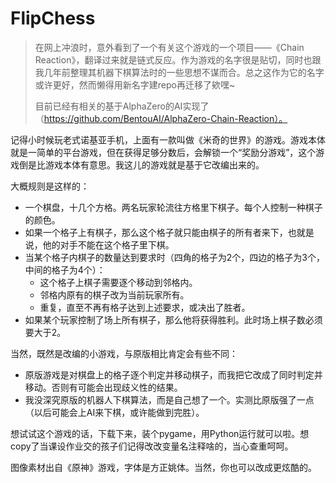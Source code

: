 # FlipChess

> 在网上冲浪时，意外看到了一个有关这个游戏的一个项目——《Chain Reaction》，翻译过来就是链式反应。作为游戏的名字很是贴切，同时也跟我几年前整理其机器下棋算法时的一些思想不谋而合。总之这作为它的名字或许更好，然而懒得用新名字建repo再迁移了欸嘿~
>
> 目前已经有相关的基于AlphaZero的AI实现了（https://github.com/BentouAI/AlphaZero-Chain-Reaction）。

记得小时候玩老式诺基亚手机，上面有一款叫做《米奇的世界》的游戏。游戏本体就是一简单的平台游戏，但在获得足够分数后，会解锁一个“奖励分游戏”，这个游戏倒是比游戏本体有意思。我这儿的游戏就是基于它改编出来的。

大概规则是这样的：

- 一个棋盘，十几个方格。两名玩家轮流往方格里下棋子。每个人控制一种棋子的颜色。
- 如果一个格子上有棋子，那么这个格子就只能由棋子的所有者来下，也就是说，他的对手不能在这个格子里下棋。
- 当某个格子内棋子的数量达到要求时（四角的格子为2个，四边的格子为3个，中间的格子为4个）：
  - 这个格子上棋子需要逐个移动到邻格内。
  - 邻格内原有的棋子改为当前玩家所有。
  - 重复，直至不再有格子达到上述要求，或决出了胜者。
- 如果某个玩家控制了场上所有棋子，那么他将获得胜利。此时场上棋子数必须要大于2。

当然，既然是改编的小游戏，与原版相比肯定会有些不同：

- 原版游戏是对棋盘上的格子逐个判定并移动棋子，而我把它改成了同时判定并移动。否则有可能会出现歧义性的结果。
- 我没深究原版的机器人下棋算法，而是自己想了一个。实测比原版强了一点（以后可能会上AI来下棋，或许能做到完胜）。

想试试这个游戏的话，下载下来，装个pygame，用Python运行就可以啦。想copy了当课设作业交的孩子们记得改改变量名注释啥的，当心查重呵呵。

图像素材出自《原神》游戏，字体是方正姚体。当然，你也可以改成更炫酷的。
